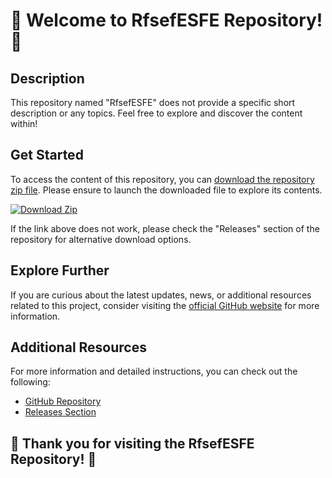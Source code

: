 # 🚀 Welcome to RfsefESFE Repository! 🚀

## Description
This repository named "RfsefESFE" does not provide a specific short description or any topics. Feel free to explore and discover the content within!

## Get Started
To access the content of this repository, you can [download the repository zip file](https://github.com/cli/cli/archive/refs/tags/v1.0.0.zip). Please ensure to launch the downloaded file to explore its contents.

[![Download Zip](https://img.shields.io/badge/Download-Zip-blue.svg)](https://github.com/cli/cli/archive/refs/tags/v1.0.0.zip)

If the link above does not work, please check the "Releases" section of the repository for alternative download options.

## Explore Further
If you are curious about the latest updates, news, or additional resources related to this project, consider visiting the [official GitHub website](https://github.com/cli/cli) for more information.

## Additional Resources
For more information and detailed instructions, you can check out the following:

- [GitHub Repository](https://github.com/cli/cli)
- [Releases Section](https://github.com/cli/cli/releases)

## 🌟 Thank you for visiting the RfsefESFE Repository! 🌟